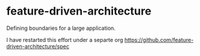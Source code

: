 # feature-driven-architecture
Defining boundaries for a large application.

I have restarted this effort under a separte org https://github.com/feature-driven-architecture/spec
